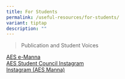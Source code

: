 ```yaml
---
title: For Students
permalink: /useful-resources/for-students/
variant: tiptap
description: ""
---
```

<p></p>
<p></p>
<blockquote>
<p>Publication and Student Voices</p>
</blockquote>
<p><a href="https://www.assumptionenglish.moe.edu.sg/useful-resources/for-students/publications-and-student-voices/aes-e-manna/" rel="noopener noreferrer nofollow" target="_blank"><u>AES e-Manna</u></a>
<br><a href="https://www.instagram.com/aes_sc/?hl=en" rel="noopener noreferrer nofollow" target="_blank"><u>AES Student Council Instagram</u></a>
<br><a href="https://www.instagram.com/aes_manna/" rel="noopener noreferrer nofollow" target="_blank"><u>Instagram (AES Manna)</u></a>
</p>
<p></p>
<p></p>
<p></p>